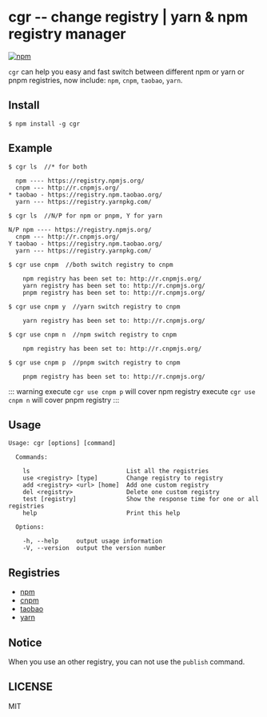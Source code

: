 # cgr -- change registry | yarn & npm registry manager

[![npm](https://img.shields.io/npm/v/cgr.svg)](https://www.npmjs.com/package/cgr)

`cgr` can help you easy and fast switch between different npm or yarn or pnpm registries,
now include: `npm`, `cnpm`, `taobao`, `yarn`.

## Install

```
$ npm install -g cgr
```

## Example

```
$ cgr ls  //* for both

  npm ---- https://registry.npmjs.org/
  cnpm --- http://r.cnpmjs.org/
* taobao - https://registry.npm.taobao.org/
  yarn --- https://registry.yarnpkg.com/

```

```
$ cgr ls  //N/P for npm or pnpm, Y for yarn

N/P npm ---- https://registry.npmjs.org/
  cnpm --- http://r.cnpmjs.org/
Y taobao - https://registry.npm.taobao.org/
  yarn --- https://registry.yarnpkg.com/

```

```
$ cgr use cnpm  //both switch registry to cnpm

    npm registry has been set to: http://r.cnpmjs.org/
    yarn registry has been set to: http://r.cnpmjs.org/
    pnpm registry has been set to: http://r.cnpmjs.org/

```

```
$ cgr use cnpm y  //yarn switch registry to cnpm

    yarn registry has been set to: http://r.cnpmjs.org/

```

```
$ cgr use cnpm n  //npm switch registry to cnpm

    npm registry has been set to: http://r.cnpmjs.org/

```

```
$ cgr use cnpm p  //pnpm switch registry to cnpm

    pnpm registry has been set to: http://r.cnpmjs.org/

```

::: warning
execute `cgr use cnpm p` will cover npm registry
execute `cgr use cnpm n` will cover pnpm registry
:::

## Usage

```
Usage: cgr [options] [command]

  Commands:

    ls                           List all the registries
    use <registry> [type]        Change registry to registry
    add <registry> <url> [home]  Add one custom registry
    del <registry>               Delete one custom registry
    test [registry]              Show the response time for one or all registries
    help                         Print this help

  Options:

    -h, --help     output usage information
    -V, --version  output the version number
```

## Registries

- [npm](https://www.npmjs.org)
- [cnpm](http://cnpmjs.org)
- [taobao](http://npm.taobao.org)
- [yarn](https://yarnpkg.com)

## Notice

When you use an other registry, you can not use the `publish` command.

## LICENSE

MIT
